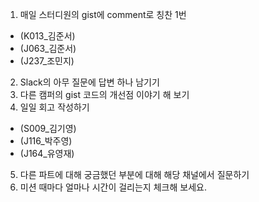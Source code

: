 1.  매일 스터디원의 gist에 comment로 칭찬 1번

- (K013\_김준서)
- (J063\_김준서)
- (J237\_조민지)

2.  Slack의 아무 질문에 답변 하나 남기기
3.  다른 캠퍼의 gist 코드의 개선점 이야기 해 보기
4.  일일 회고 작성하기

- (S009\_김기영)
- (J116\_박주영)
- (J164\_유영재)

5.  다른 파트에 대해 궁금했던 부분에 대해 해당 채널에서 질문하기
6.  미션 때마다 얼마나 시간이 걸리는지 체크해 보세요.
